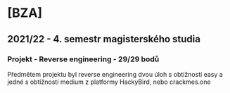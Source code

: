 # [BZA]
## 2021/22 - 4. semestr magisterského studia
### Projekt - Reverse engineering - 29/29 bodů

Předmětem projektu byl reverse engineering dvou úloh s obtížností easy a jedné s obtížností medium z platformy HackyBird, nebo crackmes.one 